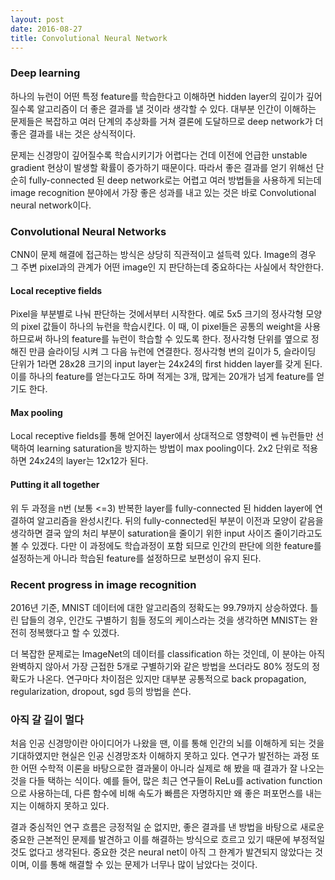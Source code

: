 ```yaml
---
layout: post
date: 2016-08-27
title: Convolutional Neural Network
---
```


### Deep learning

하나의 뉴런이 어떤 특정 feature를 학습한다고 이해하면 hidden layer의 깊이가 깊어질수록 알고리즘이 더 좋은 결과를 낼 것이라 생각할 수 있다.
대부분 인간이 이해하는 문제들은 복잡하고 여러 단계의 추상화를 거쳐 결론에 도달하므로 deep network가 더 좋은 결과를 내는 것은 상식적이다.

문제는 신경망이 깊어질수록 학습시키기가 어렵다는 건데 이전에 언급한 unstable gradient 현상이 발생할 확률이 증가하기 때문이다.
따라서 좋은 결과를 얻기 위해선 단순히 fully-connected 된 deep network로는 어렵고 여러 방법들을 사용하게 되는데 image recognition 분야에서
가장 좋은 성과를 내고 있는 것은 바로 Convolutional neural network이다.


### Convolutional Neural Networks

CNN이 문제 해결에 접근하는 방식은 상당히 직관적이고 설득력 있다. Image의 경우 그 주변 pixel과의 관계가 어떤 image인 지 판단하는데 중요하다는 사실에서 착안한다.

#### Local receptive fields

Pixel을 부분별로 나눠 판단하는 것에서부터 시작한다. 예로 5x5 크기의 정사각형 모양의 pixel 값들이 하나의 뉴런을 학습시킨다. 이 때, 이 pixel들은 공통의 weight을 사용하므로써
하나의 feature를 뉴런이 학습할 수 있도록 한다. 정사각형 단위를 옆으로 정해진 만큼 슬라이딩 시켜 그 다음 뉴런에 연결한다. 정사각형 변의 길이가 5, 슬라이딩 단위가 1라면 28x28 크기의
input layer는 24x24의 first hidden layer를 갖게 된다. 이를 하나의 feature를 얻는다고도 하며 적게는 3개, 많게는 20개가 넘게 feature를 얻기도 한다.

#### Max pooling

Local receptive fields를 통해 얻어진 layer에서 상대적으로 영향력이 쎈 뉴런들만 선택하여 learning saturation을 방지하는 방법이 max pooling이다. 2x2 단위로 적용하면
24x24의 layer는 12x12가 된다.

#### Putting it all together

위 두 과정을 n번 (보통 <=3) 반복한 layer를 fully-connected 된 hidden layer에 연결하여 알고리즘을 완성시킨다. 뒤의 fully-connected된 부분이 이전과 모양이 같음을 생각하면
결국 앞의 처리 부분이 saturation을 줄이기 위한 input 사이즈 줄이기라고도 볼 수 있겠다. 다만 이 과정에도 학습과정이 포함 되므로 인간의 판단에 의한 feature를 설정하는게 아니라
학습된 feature를 설정하므로 보편성이 유지 된다.
             

### Recent progress in image recognition

2016년 기준, MNIST 데이터에 대한 알고리즘의 정확도는 99.79까지 상승하였다. 틀린 답들의 경우, 인간도 구별하기 힘들 정도의 케이스라는 것을 생각하면 MNIST는 완전히 정복했다고 할 수 있겠다.

더 복잡한 문제로는 ImageNet의 데이터를 classification 하는 것인데, 이 분야는 아직 완벽하지 않아서 가장 근접한 5개로 구별하기와 같은 방법을 쓰더라도 80% 정도의 정확도가 나온다. 연구마다
차이점은 있지만 대부분 공통적으로 back propagation, regularization, dropout, sgd 등의 방법을 쓴다.


### 아직 갈 길이 멀다

처음 인공 신경망이란 아이디어가 나왔을 땐, 이를 통해 인간의 뇌를 이해하게 되는 것을 기대하였지만 현실은 인공 신경망조차 이해하지 못하고 있다. 연구가 발전하는 과정 또한
어떤 수학적 이론을 바탕으로한 결과물이 아니라 실제로 해 봤을 때 결과가 잘 나오는 것을 다들 택하는 식이다. 예를 들어, 많은 최근 연구들이 ReLu를 activation function으로 사용하는데,
다른 함수에 비해 속도가 빠름은 자명하지만 왜 좋은 퍼포먼스를 내는지는 이해하지 못하고 있다.

결과 중심적인 연구 흐름은 긍정적일 순 없지만, 좋은 결과를 낸 방법을 바탕으로 새로운 중요한 근본적인 문제를 발견하고 이를 해결하는 방식으로 흐르고 있기 때문에 부정적일 것도 없다고 생각된다.
중요한 것은 neural net이 아직 그 한계가 발견되지 않았다는 것이며, 이를 통해 해결할 수 있는 문제가 너무나 많이 남았다는 것이다.